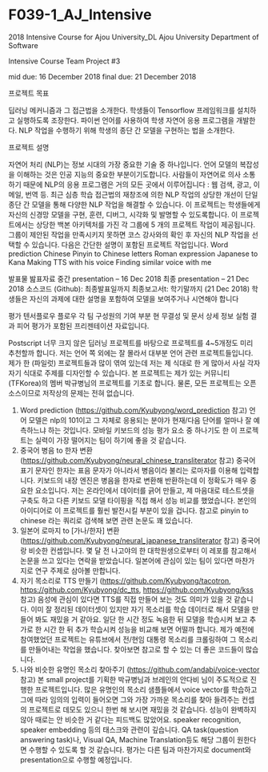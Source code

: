 # F039-1_AJ_Intensive
2018 Intensive Course for Ajou University_DL
Ajou University
Department of Software

Intensive Course
Team Project #3

mid due: 16  December 2018
final due: 21 December 2018




프로젝트 목표

딥러닝 메커니즘과 그 접근법을 소개한다.
학생들이 Tensorflow 프레임워크를 설치하고 실행하도록 조장한다.
파이썬 언어를 사용하여 학생 자연어 응용 프로그램을 개발한다.
NLP 작업을 수행하기 위해 학생의 종단 간 모델을 구현하는 법을 소개한다.

프로젝트 설명

자연어 처리 (NLP)는 정보 시대의 가장 중요한 기술 중 하나입니다. 언어 모델의 복잡성을 이해하는 것은 인공 지능의 중요한 부분이기도합니다. 사람들이 자연어로 의사 소통하기 때문에 NLP의 응용 프로그램은 거의 모든 곳에서 이루어집니다 : 웹 검색, 광고, 이메일, 번역 등. 최근 심층 학습 접근법의 재창조에 의한 NLP 작업의 상당한 개선이 단일 종단 간 모델을 통해 다양한 NLP 작업을 해결할 수 있습니다. 이 프로젝트는 학생들에게 자신의 신경망 모델을 구현, 훈련, 디버그, 시각화 및 발명할 수 있도록합니다.
이 프로젝트에서는 상당한 백본 아키텍처를 가진 각 그룹에 5 개의 프로젝트 작업이 제공됩니다. 그룹이 제안된 작업을 만족시키지 못하면 코스 강사와의 확인 후 자신의 NLP 작업을 선택할 수 있습니다. 다음은 간단한 설명이 포함된 프로젝트 작업입니다.
Word prediction
Chinese Pinyin to Chinese letters
Roman expression Japanese to Kana
Making TTS with his voice
Finding similar voice with me


발표물
밢표자료
중간 presentation – 16 Dec 2018
최종 presentation – 21 Dec 2018
소스코드 (Github): 최종발표일까지
최종보고서t: 학기말까지 (21 Dec 2018)
학생들은 자신의 과제에 대한 설명을 포함하여 모델을 보여주거나 시연해야 합니다

평가
텐서플로우 플로우
각 팀 구성원의 기여 부분
현 무결성 및 문서 상세 정보
실험 결과
피어 평가가 포함된 프리젠테이션 자료입니다.

Postscript
너무 크지 않은 딥러닝 프로젝트를 바탕으로 프로젝트를 4~5개정도 미리  추천할까 합니다. 저는 언어 쪽 외에는 잘 몰라서 대부분 언어 관련 프로젝트들입니다. 제가 한 (파일럿) 프로젝트들과 많이 엮여 있는데 저는 제 식대로 한 게 많아서 사실 각자 자기 식대로 주제를 디자인할 수 있습니다. 본 프로젝트는 제가 있는 커뮤니티(TFKorea)의 멤버 박규병님의 프로젝트를 기초로 합니다. 물론, 모든 프로젝트는 오픈소스이므로 저작상의 문제는 전혀 없습니다.
1. Word prediction (https://github.com/Kyubyong/word_prediction 참고)
언어 모델은 nlp의 101이고 그 자체로 응용되는 분야가 현재/다음 단어를 얼마나 잘 예측하느냐 하는 것입니다. 모바일 키보드의 성능 평가 요소 중 하나기도 한 이 프로젝트는 실력이 가장 떨어지는 팀이 하기에 좋을 것 같습니다.
2. 중국어 병음 to 한자 변환 (https://github.com/Kyubyong/neural_chinese_transliterator 참고)
중국어 표기 문자인 한자는 표음 문자가 아니라서 병음이라 불리는 로마자를 이용해 입력합니다. 키보드의 내장 엔진은 병음을 한자로 변환해 반환하는데 이 정확도가 매우 중요한 요소입니다. 저는 온라인에서 데이터를 긁어 만들고, 제 마음대로 테스트셋을 구축도 하고 다른 키보드 모델 타이핑을 직접 해서 성능 비교를 했었습니다. 본인의 아이디어로 이 프로젝트를 훨씬 발전시킬 부분이 있을 겁니다. 참고로 pinyin to chinese 라는 쿼리로 검색해 보면 관련 논문도 꽤 있습니다.
3. 일본어 로마지 to [가나/한자] 변환 (https://github.com/Kyubyong/neural_japanese_transliterator 참고)
중국어랑 비슷한 컨셉입니다. 몇 달 전 나고야의 한 대학원생으로부터 이 레포를 참고해서 논문을 쓰고 있다는 연락을 받았습니다. 일본어에 관심이 있는 팀이 있다면 마찬가지로 연구 주제로 삼아볼 만합니다.
4. 자기 목소리로 TTS 만들기 (https://github.com/Kyubyong/tacotron, https://github.com/Kyubyong/dc_tts, https://github.com/Kyubyong/kss 참고)
음성에 관심이 있다면 TTS를 직접 만들어 보는 것도 의미가 있을 것 같습니다. 이미 잘 정리된 데이터셋이 있지만 자기 목소리를 학습 데이터로 해서 모델을 만들어 봐도 재밌을 거 같아요. 일단 한 시간 정도 녹음한 뒤 모델을 학습시켜 보고 추가로 한 시간 한 뒤 추가 학습시켜 성능을 비교해 보면 어떨까 합니다. 제가 예전에 참여했었던 프로젝트는 유튜브에서 전/현임 대통령 목소리를 크롤링하여 그 목소리를 만들어내는 작업을 했습니다. 찾아보면 참고로 할 수 있는 더 좋은 코드들이 많습니다.
5. 나와 비슷한 유명인 목소리 찾아주기 (https://github.com/andabi/voice-vector 참고)
본 small project를 기획한 박규병님과 브레인의 안다비 님이 주도적으로 진행한 프로젝트입니다. 많은 유명인의 목소리 샘플들에서 voice vector를 학습하고 그에 따라 임의의 입력이 들어오면 그와 가장 가까운 목소리를 찾아 들려주는 컨셉의 프로젝트로 데모도 있으니 한번 해 보시면 재밌을 것 같습니다. 성능이 완벽하지 않아 때로는 안 비슷한 거 같다는 피드백도 많았어요. speaker recognition, speaker embedding 등의 태스크와 관련이 깊습니다. 
QA task(question answering task)나, Visual QA, Machine Translation등도 해당 그룹이 원한다면 수행할 수 있도록 할 것 같습니다. 평가는 다른 팀과 마찬가지로 document와 presentation으로 수행할 예정입니다. 
